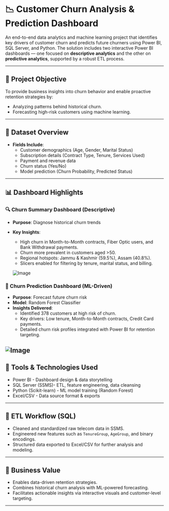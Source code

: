 # 📉 Customer Churn Analysis & Prediction Dashboard

An end-to-end data analytics and machine learning project that identifies key drivers of customer churn and predicts future churners using Power BI, SQL Server, and Python. The solution includes two interactive Power BI dashboards — one focused on **descriptive analytics** and the other on **predictive analytics**, supported by a robust ETL process.

---

## 🎯 Project Objective

To provide business insights into churn behavior and enable proactive retention strategies by:
- Analyzing patterns behind historical churn.
- Forecasting high-risk customers using machine learning.

---

## 📁 Dataset Overview



- **Fields Include**:
  - Customer demographics (Age, Gender, Marital Status)
  - Subscription details (Contract Type, Tenure, Services Used)
  - Payment and revenue data
  - Churn status (Yes/No)
  - Model prediction (Churn Probability, Predicted Status)

---

## 📊 Dashboard Highlights

### 🔍 Churn Summary Dashboard (Descriptive)
- **Purpose**: Diagnose historical churn trends
- **Key Insights**:
  - High churn in Month-to-Month contracts, Fiber Optic users, and Bank Withdrawal payments.
  - Churn more prevalent in customers aged >50.
  - Regional hotspots: Jammu & Kashmir (59.5%), Assam (40.8%).
  - Slicers enabled for filtering by tenure, marital status, and billing.

  ![Image](https://github.com/user-attachments/assets/a0064d07-72b7-48db-a673-4a3fe4e65675)

### 🤖 Churn Prediction Dashboard (ML-Driven)
- **Purpose**: Forecast future churn risk
- **Model**: Random Forest Classifier
- **Insights Delivered**:
  - Identified 378 customers at high risk of churn.
  - Key drivers: Low tenure, Month-to-Month contracts, Credit Card payments.
  - Detailed churn risk profiles integrated with Power BI for retention targeting.


![Image](https://github.com/user-attachments/assets/bf193970-c89e-4666-948e-8bbb6f0f5804)
---

## 🔧 Tools & Technologies Used


- Power BI - Dashboard design & data storytelling 
- SQL Server (SSMS)- ETL, feature engineering, data cleansing 
- Python (Scikit-learn) - ML model training (Random Forest) 
- Excel/CSV - Data source format & exports 

---

## 🧩 ETL Workflow (SQL)

- Cleaned and standardized raw telecom data in SSMS.
- Engineered new features such as `TenureGroup`, `AgeGroup`, and binary encodings.
- Structured data exported to Excel/CSV for further analysis and modeling.

---

## 📎 Business Value

- Enables data-driven retention strategies.
- Combines historical churn analysis with ML-powered forecasting.
- Facilitates actionable insights via interactive visuals and customer-level targeting.

---









